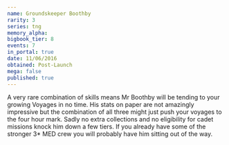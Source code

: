 ```yaml
---
name: Groundskeeper Boothby
rarity: 3
series: tng
memory_alpha:
bigbook_tier: 8
events: 7
in_portal: true
date: 11/06/2016
obtained: Post-Launch
mega: false
published: true
---
```


A very rare combination of skills means Mr Boothby will be tending to your growing Voyages in no time. His stats on paper are not amazingly impressive but the combination of all three might just push your voyages to the four hour mark. Sadly no extra collections and no eligibility for cadet missions knock him down a few tiers. If you already have some of the stronger 3* MED crew you will probably have him sitting out of the way.
